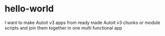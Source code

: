 # hello-world

I want to make Autoit v3 apps from ready made Autoit v3 chunks or module scripts and join them together 
in one multi functional app
